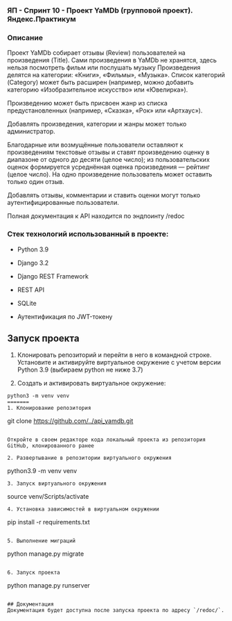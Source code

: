 ### ЯП - Спринт 10 - Проект YaMDb (групповой проект). Яндекс.Практикум
### Описание
Проект YaMDb собирает отзывы (Review) пользователей на произведения (Title).
Сами произведения в YaMDb не хранятся, здесь нельзя посмотреть фильм или послушать музыку
Произведения делятся на категории: «Книги», «Фильмы», «Музыка».
Список категорий (Category) может быть расширен (например, можно добавить категорию «Изобразительное искусство» или «Ювелирка»).

Произведению может быть присвоен жанр из списка предустановленных (например, «Сказка», «Рок» или «Артхаус»).

Добавлять произведения, категории и жанры может только администратор.

Благодарные или возмущённые пользователи оставляют к произведениям текстовые отзывы и ставят произведению оценку в диапазоне от одного до десяти (целое число); из пользовательских оценок формируется усреднённая оценка произведения — рейтинг (целое число). На одно произведение пользователь может оставить только один отзыв.

Добавлять отзывы, комментарии и ставить оценки могут только аутентифицированные пользователи.

Полная документация к API находится по эндпоинту /redoc

### Стек технологий использованный в проекте:
-   Python 3.9
-   Django 3.2

-   Django REST Framework
-   REST API
-   SQLite
-   Аутентификация по JWT-токену

## Запуск проекта
1. Клонировать репозиторий и перейти в него в командной строке.
Установите и активируйте виртуальное окружение c учетом версии Python 3.9 (выбираем python не ниже 3.7)

2. Cоздать и активировать виртуальное окружение:
```
python3 -m venv venv
=======
1. Клонирование репозитория
```
git clone https://github.com/../api_yamdb.git
```

Откройте в своем редакторе кода локальный проекта из репозитория GitHub, клонированного ранее

2. Развертывание в репозитории виртуального окружения
```
python3.9 -m venv venv

```
3. Запуск виртуального окружения
```
source venv/Scripts/activate
```
4. Установка зависимостей в виртуальном окружении
```
pip install -r requirements.txt
```

5. Выполнение миграций
```
python manage.py migrate
```

6. Запуск проекта
```
python manage.py runserver
```

## Документация
Документация будет доступна после запуска проекта по адресу `/redoc/`.
